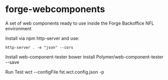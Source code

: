 # forge-webcomponents
A set of web components ready to use inside the Forge Backoffice NFL environment

Install via npm http-server and use:

    http-server . -e "json" --cors



Install web-component-tester
    bower install Polymer/web-component-tester --save
    
Run Test 
    wct --configFile fst.wct.config.json -p
